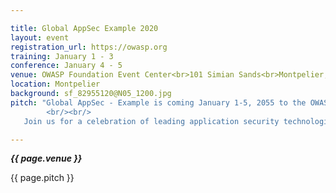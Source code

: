 ```yaml
---

title: Global AppSec Example 2020
layout: event
registration_url: https://owasp.org
training: January 1 - 3
conference: January 4 - 5
venue: OWASP Foundation Event Center<br>101 Simian Sands<br>Montpelier, VT
location: Montpelier
background: sf_82955120@N05_1200.jpg
pitch: "Global AppSec - Example is coming January 1-5, 2055 to the OWASP Foundation Convention Center in Montpelier. Designed for private and public sector infosec professionals, the OWASP three day training and two day conference equips developers, defenders, and advocates to build a more secure web.
        <br/><br/>
   Join us for a celebration of leading application security technologies, speakers, prospects, and community, in a unique event that will build on everything you already know to expect from an OWASP Global Conference."

---
```


***{{ page.venue }}***

{{ page.pitch }}

